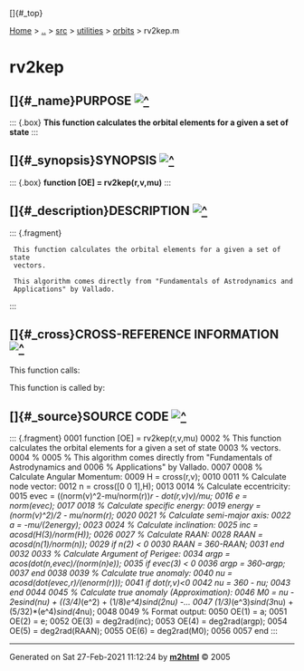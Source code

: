 []{#_top}

<div>

[Home](../../../../index.html) \> [..](#) \> [src](#) \> [utilities](#)
\> [orbits](index.html) \> rv2kep.m

</div>

# rv2kep

## []{#_name}PURPOSE [![\^](../../../../up.png)](#_top)

::: {.box}
**This function calculates the orbital elements for a given a set of
state**
:::

## []{#_synopsis}SYNOPSIS [![\^](../../../../up.png)](#_top)

::: {.box}
**function \[OE\] = rv2kep(r,v,mu)**
:::

## []{#_description}DESCRIPTION [![\^](../../../../up.png)](#_top)

::: {.fragment}
``` {.comment}
 This function calculates the orbital elements for a given a set of state
 vectors.

 This algorithm comes directly from "Fundamentals of Astrodynamics and
 Applications" by Vallado.
```
:::

## []{#_cross}CROSS-REFERENCE INFORMATION [![\^](../../../../up.png)](#_top)

This function calls:

This function is called by:

## []{#_source}SOURCE CODE [![\^](../../../../up.png)](#_top)

::: {.fragment}
    0001 function [OE] = rv2kep(r,v,mu)
    0002 % This function calculates the orbital elements for a given a set of state
    0003 % vectors.
    0004 %
    0005 % This algorithm comes directly from "Fundamentals of Astrodynamics and
    0006 % Applications" by Vallado.
    0007 
    0008 % Calculate Angular Momentum:
    0009 H = cross(r,v);
    0010 
    0011 % Calculate node vector:
    0012 n = cross([0 0 1],H);
    0013 
    0014 % Calculate eccentricity:
    0015 evec = ((norm(v)^2-mu/norm(r))*r - dot(r,v)*v)/mu;
    0016 e    = norm(evec);
    0017 
    0018 % Calculate specific energy:
    0019 energy = (norm(v)^2)/2 - mu/norm(r);
    0020 
    0021 % Calculate semi-major axis:
    0022 a = -mu/(2*energy);
    0023 
    0024 % Calculate inclination:
    0025 inc = acosd(H(3)/norm(H));
    0026 
    0027 % Calculate RAAN:
    0028 RAAN = acosd(n(1)/norm(n));
    0029 if n(2) < 0
    0030    RAAN = 360-RAAN;
    0031 end
    0032 
    0033 % Calculate Argument of Perigee:
    0034 argp = acos(dot(n,evec)/(norm(n)*e));
    0035 if evec(3) < 0
    0036    argp = 360-argp;
    0037 end
    0038 
    0039 % Calculate true anomaly:
    0040 nu = acosd(dot(evec,r)/(e*norm(r)));
    0041 if dot(r,v)<0
    0042    nu = 360 - nu;
    0043 end
    0044 
    0045 % Calculate true anomaly (Approximation):
    0046 M0 = nu - 2*e*sind(nu) + ((3/4)*(e^2) + (1/8)*e^4)*sind(2*nu) -...
    0047      (1/3)*(e^3)*sind(3*nu) + (5/32)*(e^4)*sind(4*nu);
    0048 
    0049 % Format output:
    0050 OE(1) = a;
    0051 OE(2) = e;
    0052 OE(3) = deg2rad(inc);
    0053 OE(4) = deg2rad(argp);
    0054 OE(5) = deg2rad(RAAN);
    0055 OE(6) = deg2rad(M0);
    0056 
    0057 end
:::

------------------------------------------------------------------------

Generated on Sat 27-Feb-2021 11:12:24 by
**[m2html](http://www.artefact.tk/software/matlab/m2html/ "Matlab Documentation in HTML")**
© 2005
